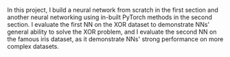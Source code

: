 In this project, I build a neural network from scratch in the first section and another neural networking using in-built PyTorch methods in the second section. I evaluate the first NN on the XOR dataset to demonstrate NNs' general ability to solve the XOR problem, and I evaluate the second NN on the famous iris dataset, as it demonstrate NNs' strong performance on more complex datasets.
